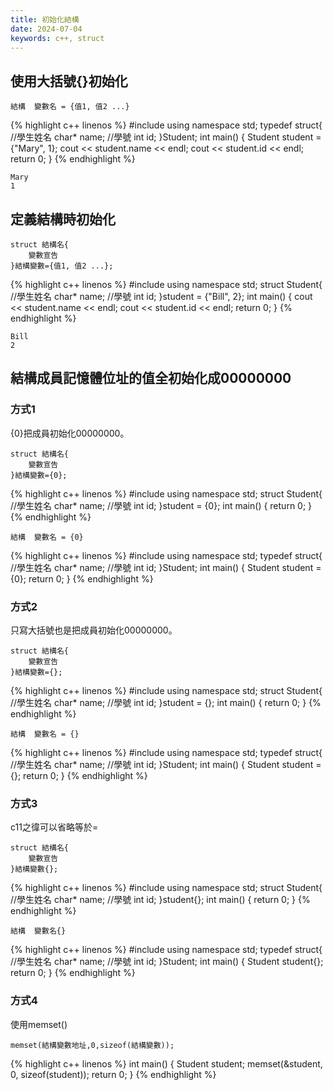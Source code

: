 ```yaml
---
title: 初始化結構
date: 2024-07-04
keywords: c++, struct
---
```


## 使用大括號{}初始化

```
結構  變數名 = {值1, 值2 ...}
```

{% highlight c++ linenos %}
#include <iostream>
using namespace std;
typedef struct{
  //學生姓名
  char* name;
  //學號
  int id;
}Student;
int main() {
  Student student = {"Mary", 1};
  cout << student.name << endl;
  cout << student.id << endl;
  return 0;
}
{% endhighlight %}

```
Mary
1
```

## 定義結構時初始化

```
struct 結構名{
	變數宣告
}結構變數={值1, 值2 ...};
```

{% highlight c++ linenos %}
#include <iostream>
using namespace std;
struct Student{
  //學生姓名
  char* name;
  //學號
  int id;
}student = {"Bill", 2};
int main() {
  cout << student.name << endl;
  cout << student.id << endl;
  return 0;
}
{% endhighlight %}

```
Bill
2
```

## 結構成員記憶體位址的值全初始化成00000000

### 方式1

{0}把成員初始化00000000。

```
struct 結構名{
	變數宣告
}結構變數={0};
```

{% highlight c++ linenos %}
#include <iostream>
using namespace std;
struct Student{
  //學生姓名
  char* name;
  //學號
  int id;
}student = {0};
int main() {
  return 0;
}
{% endhighlight %}

```
結構  變數名 = {0}
```

{% highlight c++ linenos %}
#include <iostream>
using namespace std;
typedef struct{
  //學生姓名
  char* name;
  //學號
  int id;
}Student;
int main() {
  Student student = {0};
  return 0;
}
{% endhighlight %}

### 方式2

只寫大括號也是把成員初始化00000000。

```
struct 結構名{
	變數宣告
}結構變數={};
```

{% highlight c++ linenos %}
#include <iostream>
using namespace std;
struct Student{
  //學生姓名
  char* name;
  //學號
  int id;
}student = {};
int main() {
  return 0;
}
{% endhighlight %}

```
結構  變數名 = {}
```

{% highlight c++ linenos %}
#include <iostream>
using namespace std;
typedef struct{
  //學生姓名
  char* name;
  //學號
  int id;
}Student;
int main() {
  Student student = {};
  return 0;
}
{% endhighlight %}

### 方式3

c11之徫可以省略等於=


```
struct 結構名{
	變數宣告
}結構變數{};
```

{% highlight c++ linenos %}
#include <iostream>
using namespace std;
struct Student{
  //學生姓名
  char* name;
  //學號
  int id;
}student{};
int main() {
  return 0;
}
{% endhighlight %}

```
結構  變數名{}
```

{% highlight c++ linenos %}
#include <iostream>
using namespace std;
typedef struct{
  //學生姓名
  char* name;
  //學號
  int id;
}Student;
int main() {
  Student student{};
  return 0;
}
{% endhighlight %}

### 方式4

使用memset()

```
memset(結構變數地址,0,sizeof(結構變數));
```

{% highlight c++ linenos %}
int main() {
  Student student;
  memset(&student, 0, sizeof(student));
  return 0;
}
{% endhighlight %}




